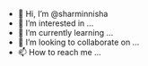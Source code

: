 - 👋 Hi, I’m @sharminnisha
- 👀 I’m interested in ...
- 🌱 I’m currently learning ...
- 💞️ I’m looking to collaborate on ...
- 📫 How to reach me ...

<!---
sharminnisha/sharminnisha is a ✨ special ✨ repository because its `README.md` (this file) appears on your GitHub profile.
You can click the Preview link to take a look at your changes.
--->
